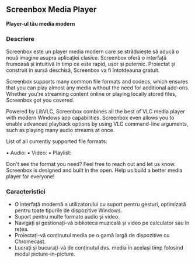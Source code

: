 <!-- Markdown version of store listing for localization. -->
<!-- Feel free to adapt or modify key points if necessary. -->
## Screenbox Media Player

**Player-ul tău media modern**

### Descriere

Screenbox este un player media modern care se străduiește să aducă o nouă imagine asupra aplicației clasice. Screenbox oferă o interfață frumoasă și intuitivă în timp ce este rapid, ușor și puternic. Proiectat și construit în sursă deschisă, Screenbox va fi întotdeauna gratuit.

Screenbox supports many common file formats and codecs, which ensures that you can play almost any media without the need for additional add-ons. Whether you're streaming content online or playing locally stored files, Screenbox got you covered.

Powered by LibVLC, Screenbox combines all the best of VLC media player with modern Windows app capabilities. Screenbox even allows you to enable advanced playback options by using VLC command-line arguments, such as playing many audio streams at once.

List of all currently supported file formats:

• Audio:  <!-- List of supported audio formats. -->
• Video:  <!-- List of supported video formats. -->
• Playlist: <!-- List of supported playlist formats. -->

Don't see the format you need? Feel free to reach out and let us know. Screenbox is designed and built in the open. Help us build a better media player for everyone!

### Caracteristici

- O interfață modernă a utilizatorului cu suport pentru gesturi, optimizată pentru toate tipurile de dispozitive Windows.
- Suport pentru multe formate audio și video.
- Navigați și gestionați-vă biblioteca muzicală și video pe calculator sau în rețea.
- Proiectați-vă conținutul media pe o gamă largă de dispozitive cu Chromecast.
- Lucrați și bucurați-vă de conținutul dvs. media în același timp folosind modul picture-in-picture.
